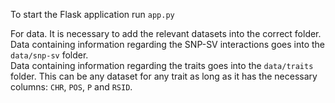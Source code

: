 To start the Flask application run `app.py`

For data. It is necessary to add the relevant datasets into the correct folder.  
Data containing information regarding the SNP-SV interactions goes into the `data/snp-sv` folder.  
Data containing information regarding the traits goes into the `data/traits` folder. This can be any dataset for any trait as long as it has the necessary columns: `CHR`, `POS`, `P` and `RSID`.